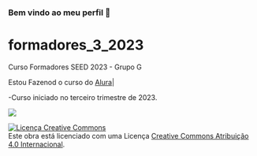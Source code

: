 ### Bem vindo ao meu perfil 💟
# formadores_3_2023
Curso Formadores SEED 2023 - Grupo G 

Estou Fazenod o curso do [Alura](https://cursos.alura.com.br/course/javascript-web-crie-paginas-dinamicas)|


-Curso iniciado no terceiro trimestre de 2023.


![](https://media.tenor.com/spWAbpZ-diEAAAAd/feeling-determined-monkey-d-luffy.gif)


<a rel="license" href="http://creativecommons.org/licenses/by/4.0/"><img alt="Licença Creative Commons" style="border-width:0" src="https://i.creativecommons.org/l/by/4.0/88x31.png" /></a><br />Este obra está licenciado com uma Licença <a rel="license" href="http://creativecommons.org/licenses/by/4.0/">Creative Commons Atribuição 4.0 Internacional</a>.

